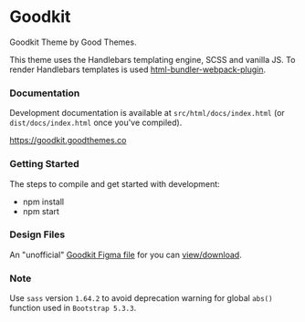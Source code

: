 # Goodkit

Goodkit Theme by Good Themes.

This theme uses the Handlebars templating engine, SCSS and vanilla JS.
To render Handlebars templates is used [html-bundler-webpack-plugin](https://github.com/webdiscus/html-bundler-webpack-plugin).

### Documentation

Development documentation is available at `src/html/docs/index.html` (or `dist/docs/index.html` once you've compiled).

https://goodkit.goodthemes.co

### Getting Started

The steps to compile and get started with development:

- npm install
- npm start

### Design Files

An "unofficial" [Goodkit Figma file](http://goodkit.goodthemes.co/docs/figma.html ) for you can [view/download](https://www.figma.com/file/ze96JOh882MgkvWw0HdUqR/Goodkit-v1.1-Distributed?node-id=353%3A281).

### Note

Use `sass` version `1.64.2` to avoid deprecation warning for global `abs()` function used in `Bootstrap 5.3.3`.
